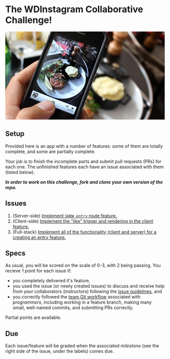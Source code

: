 # The WDInstagram Collaborative Challenge!

<img alt="A picture of nice food taken by a distant friend." src="public/images/instagramming-food.jpg" width="700px"/>

## Setup

Provided here is an app with a number of features: some of them are 
totally complete, and some are partially complete.

Your job is to finish the incomplete parts and submit pull requests
(PRs) for each one. The unfinished features each have an issue 
associated with them (listed below).

***In order to work on this challenge, fork and clone your own version 
of the repo.***

## Issues

1.  (Server-side) [Implement `SHOW entry` route feature.][issue-1]
2.  (Client-side) [Implement the "like" trigger and rendering in the 
    client feature.][issue-2]
3.  (Full-stack) [Implement all of the functionality (client and server) 
    for a creating an entry feature.][issue-3]

## Specs

As usual, you will be scored on the scale of 0-3, with 2 being passing.
You recieve 1 point for each issue if:

- you completely delivered it's feature,
- you used the issue (or newly created issues) to discuss and receive
  help from your collaborators (instructors) following the 
  [issue guidelines][issues], and
- you correctly followed the [team Git workflow][workflow] associated 
  with *programmers*, including working in a feature branch, making many
  small, well-named commits, and submitting PRs correctly.

Partial points are available.

## Due

Each issue/feature will be graded when the associated *milestone* (see
the right side of the issue, under the labels) comes due.

<!-- Links -->

[issue-1]:  https://github.com/h4w5/wdinstagram_challenge/issues/1
[issue-2]:  https://github.com/h4w5/wdinstagram_challenge/issues/5
[issue-3]:  https://github.com/h4w5/wdinstagram_challenge/issues/6
[issues]:   https://github.com/ga-students/WDI_DTLA_8/tree/master/projects/project_issues_protocol
[workflow]: https://github.com/ga-students/WDI_DTLA_8/blob/master/resources/cheatsheets/git_team_cheatsheet.md
